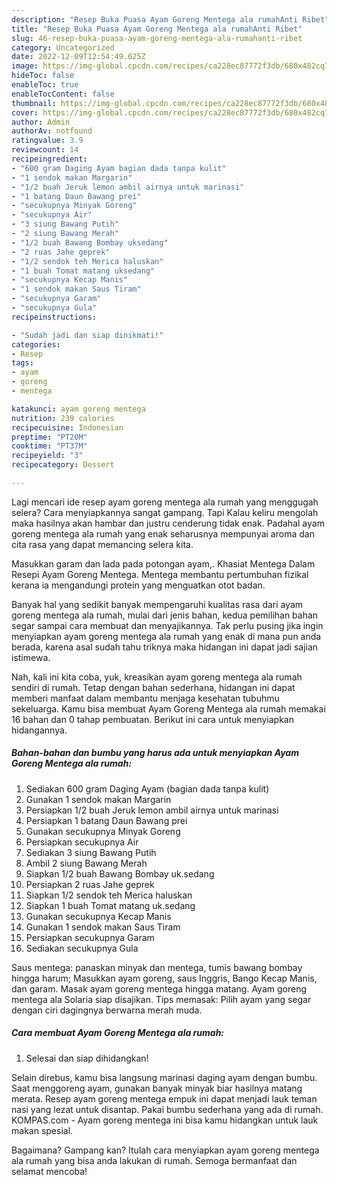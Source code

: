 ```yaml
---
description: "Resep Buka Puasa Ayam Goreng Mentega ala rumahAnti Ribet"
title: "Resep Buka Puasa Ayam Goreng Mentega ala rumahAnti Ribet"
slug: 46-resep-buka-puasa-ayam-goreng-mentega-ala-rumahanti-ribet
category: Uncategorized
date: 2022-12-09T12:54:49.625Z
image: https://img-global.cpcdn.com/recipes/ca228ec87772f3db/680x482cq70/ayam-goreng-mentega-ala-rumah-foto-resep-utama.jpg
hideToc: false
enableToc: true
enableTocContent: false
thumbnail: https://img-global.cpcdn.com/recipes/ca228ec87772f3db/680x482cq70/ayam-goreng-mentega-ala-rumah-foto-resep-utama.jpg
cover: https://img-global.cpcdn.com/recipes/ca228ec87772f3db/680x482cq70/ayam-goreng-mentega-ala-rumah-foto-resep-utama.jpg
author: Admin
authorAv: notfound
ratingvalue: 3.9
reviewcount: 14
recipeingredient:
- "600 gram Daging Ayam bagian dada tanpa kulit"
- "1 sendok makan Margarin"
- "1/2 buah Jeruk lemon ambil airnya untuk marinasi"
- "1 batang Daun Bawang prei"
- "secukupnya Minyak Goreng"
- "secukupnya Air"
- "3 siung Bawang Putih"
- "2 siung Bawang Merah"
- "1/2 buah Bawang Bombay uksedang"
- "2 ruas Jahe geprek"
- "1/2 sendok teh Merica haluskan"
- "1 buah Tomat matang uksedang"
- "secukupnya Kecap Manis"
- "1 sendok makan Saus Tiram"
- "secukupnya Garam"
- "secukupnya Gula"
recipeinstructions:

- "Sudah jadi dan siap dinikmati!"
categories:
- Resep
tags:
- ayam
- goreng
- mentega

katakunci: ayam goreng mentega 
nutrition: 239 calories
recipecuisine: Indonesian
preptime: "PT20M"
cooktime: "PT37M"
recipeyield: "3"
recipecategory: Dessert

---
```



Lagi mencari ide resep ayam goreng mentega ala rumah yang menggugah selera? Cara menyiapkannya sangat gampang. Tapi Kalau keliru mengolah maka hasilnya akan hambar dan justru cenderung tidak enak. Padahal ayam goreng mentega ala rumah yang enak seharusnya mempunyai aroma dan cita rasa yang dapat memancing selera kita.


Masukkan garam dan lada pada potongan ayam,. Khasiat Mentega Dalam Resepi Ayam Goreng Mentega. Mentega membantu pertumbuhan fizikal kerana ia mengandungi protein yang menguatkan otot badan.

Banyak hal yang sedikit banyak mempengaruhi kualitas rasa dari ayam goreng mentega ala rumah, mulai dari jenis bahan, kedua pemilihan bahan segar sampai cara membuat dan menyajikannya. Tak perlu pusing jika ingin menyiapkan ayam goreng mentega ala rumah yang enak di mana pun anda berada, karena asal sudah tahu triknya maka hidangan ini dapat jadi sajian istimewa.


Nah, kali ini kita coba, yuk, kreasikan ayam goreng mentega ala rumah sendiri di rumah. Tetap dengan bahan sederhana, hidangan ini dapat memberi manfaat dalam membantu menjaga kesehatan tubuhmu sekeluarga. Kamu bisa membuat Ayam Goreng Mentega ala rumah memakai 16 bahan dan 0 tahap pembuatan. Berikut ini cara untuk menyiapkan hidangannya.

<!--inarticleads1-->

##### Bahan-bahan dan bumbu yang harus ada untuk menyiapkan Ayam Goreng Mentega ala rumah:

1. Sediakan 600 gram Daging Ayam (bagian dada tanpa kulit)
1. Gunakan 1 sendok makan Margarin
1. Persiapkan 1/2 buah Jeruk lemon ambil airnya untuk marinasi
1. Persiapkan 1 batang Daun Bawang prei
1. Gunakan secukupnya Minyak Goreng
1. Persiapkan secukupnya Air
1. Sediakan 3 siung Bawang Putih
1. Ambil 2 siung Bawang Merah
1. Siapkan 1/2 buah Bawang Bombay uk.sedang
1. Persiapkan 2 ruas Jahe geprek
1. Siapkan 1/2 sendok teh Merica haluskan
1. Siapkan 1 buah Tomat matang uk.sedang
1. Gunakan secukupnya Kecap Manis
1. Gunakan 1 sendok makan Saus Tiram
1. Persiapkan secukupnya Garam
1. Sediakan secukupnya Gula


Saus mentega: panaskan minyak dan mentega, tumis bawang bombay hingga harum; Masukkan ayam goreng, saus Inggris, Bango Kecap Manis, dan garam. Masak ayam goreng mentega hingga matang. Ayam goreng mentega ala Solaria siap disajikan. Tips memasak: Pilih ayam yang segar dengan ciri dagingnya berwarna merah muda. 

<!--inarticleads2-->

##### Cara membuat Ayam Goreng Mentega ala rumah:


1. Selesai dan siap dihidangkan!

Selain direbus, kamu bisa langsung marinasi daging ayam dengan bumbu. Saat menggoreng ayam, gunakan banyak minyak biar hasilnya matang merata. Resep ayam goreng mentega empuk ini dapat menjadi lauk teman nasi yang lezat untuk disantap. Pakai bumbu sederhana yang ada di rumah. KOMPAS.com - Ayam goreng mentega ini bisa kamu hidangkan untuk lauk makan spesial. 

Bagaimana? Gampang kan? Itulah cara menyiapkan ayam goreng mentega ala rumah yang bisa anda lakukan di rumah. Semoga bermanfaat dan selamat mencoba!
